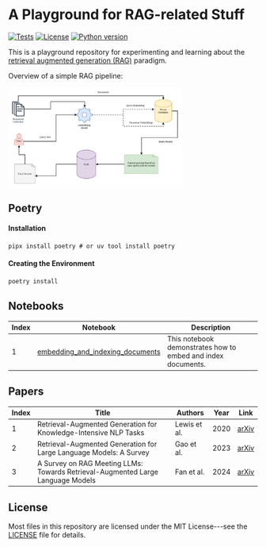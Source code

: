 # A Playground for RAG-related Stuff

[![Tests](https://github.com/habedi/rag-playground/actions/workflows/tests.yml/badge.svg)](https://github.com/habedi/rag-playground/actions/workflows/tests.yml)
[![License](https://img.shields.io/github/license/habedi/rag-playground)](https://github.com/habedi/rag-playground/blob/main/LICENSE)
[![Python version](https://img.shields.io/badge/python-3.10>=-blue)](https://www.python.org/)

This is a playground repository for experimenting and learning about the 
[retrieval augmented generation (RAG)](https://aws.amazon.com/what-is/retrieval-augmented-generation/) paradigm.

Overview of a simple RAG pipeline:

<img src="data/static/RAG.svg" alt="Overview" width="70%" align="center"/>

## Poetry

#### Installation

```
pipx install poetry # or uv tool install poetry
```

#### Creating the Environment

```bash
poetry install
```

## Notebooks

| Index | Notebook                                                                                    | Description                                                  |
|-------|---------------------------------------------------------------------------------------------|--------------------------------------------------------------|
| 1     | [embedding_and_indexing_documents](notebooks/basics/embedding_and_indexing_documents.ipynb) | This notebook demonstrates how to embed and index documents. |

## Papers

| Index | Title                                                                           | Authors      | Year | Link                                      |
|-------|---------------------------------------------------------------------------------|--------------|------|-------------------------------------------|
| 1     | Retrieval-Augmented Generation for Knowledge-Intensive NLP Tasks                | Lewis et al. | 2020 | [arXiv](https://arxiv.org/abs/2005.11401) |
| 2     | Retrieval-Augmented Generation for Large Language Models: A Survey              | Gao et al.   | 2023 | [arXiv](https://arxiv.org/abs/2312.10997) |
| 3     | A Survey on RAG Meeting LLMs: Towards Retrieval-Augmented Large Language Models | Fan et al.   | 2024 | [arXiv](https://arxiv.org/abs/2405.06211) |

## License

Most files in this repository are licensed under the MIT License---see the [LICENSE](LICENSE) file for details.
